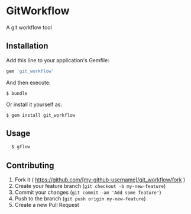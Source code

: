 # GitWorkflow

  A git workflow tool

## Installation

Add this line to your application's Gemfile:

```ruby
gem 'git_workflow'
```

And then execute:

    $ bundle

Or install it yourself as:

    $ gem install git_workflow

## Usage

```bash
  $ gflow
```

## Contributing

1. Fork it ( https://github.com/[my-github-username]/git_workflow/fork )
2. Create your feature branch (`git checkout -b my-new-feature`)
3. Commit your changes (`git commit -am 'Add some feature'`)
4. Push to the branch (`git push origin my-new-feature`)
5. Create a new Pull Request
